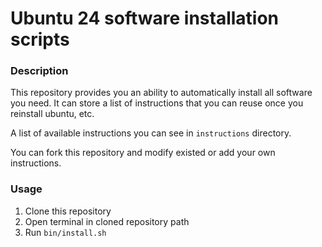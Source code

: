 # Ubuntu 24 software installation scripts
### Description
This repository provides you an ability to automatically install all software
you need. It can store a list of instructions that you can reuse once you reinstall
ubuntu, etc.

A list of available instructions you can see in `instructions` directory.

You can fork this repository and modify existed or add your own instructions. 

### Usage
1. Clone this repository
2. Open terminal in cloned repository path
3. Run `bin/install.sh`